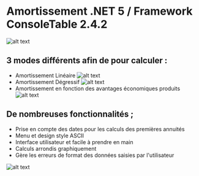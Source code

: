 # Amortissement .NET 5 / Framework ConsoleTable 2.4.2

![alt text](https://github.com/vvuylsteker/app_amortissement/blob/main/img/frontmenu.png)
## 3 modes différents afin de pour calculer : 
* Amortissement Linéaire
![alt text](https://github.com/vvuylsteker/app_amortissement/blob/main/img/algo1.png)
* Amortissement Dégressif
![alt text](https://github.com/vvuylsteker/app_amortissement/blob/main/img/algo2.png)
* Amortissement en fonction des avantages économiques produits 
![alt text](https://github.com/vvuylsteker/app_amortissement/blob/main/img/algo3.png)

## De nombreuses fonctionnalités ; 
* Prise en compte des dates pour les calculs des premières annuités
* Menu et design style ASCII
* Interface utilisateur et facile à prendre en main
* Calculs arrondis graphiquement
* Gère les erreurs de format des données saisies par l'utilisateur

![alt text](https://github.com/vvuylsteker/app_amortissement/blob/main/img/errortest.png)

